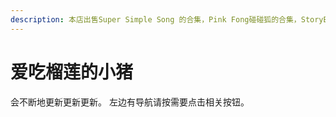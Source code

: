 ```yaml
---
description: 本店出售Super Simple Song 的合集，Pink Fong碰碰狐的合集，StoryBots的合集。 本网页为购买向导以及安装向导。
---
```


# 爱吃榴莲的小猪

会不断地更新更新更新。
左边有导航请按需要点击相关按钮。
